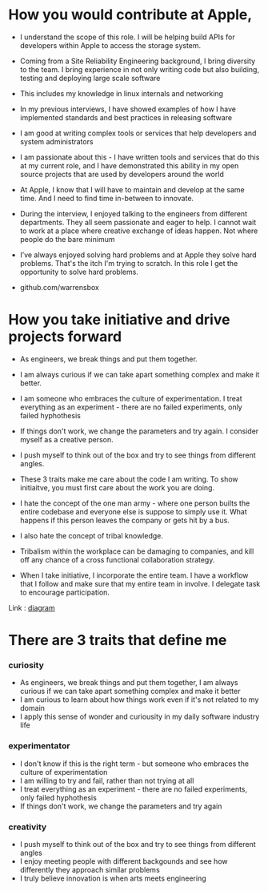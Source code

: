 # How you would contribute at Apple, 

- I understand the scope of this role. I will be helping build APIs for developers within Apple to access the storage system.
- Coming from a Site Reliability Engineering background, I bring diversity to the team. I bring experience in not only writing code but also building, testing and deploying large scale software
- This includes my knowledge in linux internals and networking
- In my previous interviews, I have showed examples of how I have implemented standards and best practices in releasing software
- I am good at writing complex tools or services that help developers and system administrators
- I am passionate about this - I have written tools and services that do this at my current role, and I have demonstrated this ability in my open source projects that are used by developers around the world
- At Apple, I know that I  will have to maintain and develop at the same time. And I need to find time in-between to innovate.
- During the interview, I enjoyed talking to the engineers from different departments. They all seem passionate and eager to help. I cannot wait to work at a place where creative exchange of ideas happen. Not where people do the bare minimum
- I’ve always enjoyed solving hard problems and at Apple they solve hard problems. That's the itch I'm trying to scratch. In this role I get the opportunity to solve hard problems.

- github.com/warrensbox


# How you take initiative and drive projects forward

- As engineers, we break things and put them together. 
- I am always curious if we can take apart something complex and make it better. 
- I am someone who embraces the culture of experimentation. I treat everything as an experiment - there are no failed experiments, only failed hyphothesis
- If things don't work, we change the parameters and try again. I consider myself as a creative person. 
- I push myself to think out of the box and try to see things from different angles.

- These 3 traits make me care about the code I am writing. To show initiaitve, you must first care about the work you are doing. 

- I hate the concept of the one man army - where one person builts the entire codebase and everyone else is suppose to simply use it. What happens if this person leaves the company or gets hit by a bus. 

- I also hate the concept of tribal knowledge. 
- Tribalism within the workplace can be damaging to companies, and kill off any chance of a cross functional collaboration strategy.

- When I take initiative, I incorporate the entire team. I have a workflow that I follow and make sure that my entire team in involve. I delegate task to encourage participation.

Link : [diagram](https://app.excalidraw.com/s/3GrUhpvNA7g/5u5Hvh1o2t5)


# There are 3 traits that define me

### curiosity 
- As engineers, we break things and put them together, I am always curious if we can take apart something complex and make it better
- I am curious to learn about how things work even if it's not related to my domain
- I apply this sense of wonder and curiousity in my daily software industry life

### experimentator 
- I don't know if this is the right term - but someone who embraces the culture of experimentation
- I am willing to try and fail, rather than not trying at all
- I treat everything as an experiment - there are no failed experiments, only failed hyphothesis
- If things don't work, we change the parameters and try again

### creativity
- I push myself to think out of the box and try to see things from different angles
- I enjoy meeting people with different backgounds and see how differently they approach similar problems
- I truly believe innovation is when arts meets engineering




